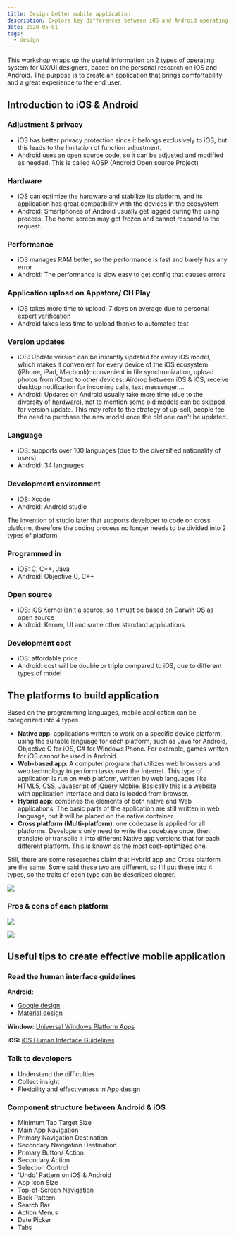 ```yaml
---
title: Design better mobile application
description: Explore key differences between iOS and Android operating systems for UX/UI designers, including performance, development, privacy, and app platforms to create better mobile applications.
date: 2020-05-01
tags:
  - design
---
```


This workshop wraps up the useful information on 2 types of operating system for UX/UI designers, based on the personal research on iOS and Android. The purpose is to create an application that brings comfortability and a great experience to the end user.

## Introduction to iOS & Android

### Adjustment & privacy

- iOS has better privacy protection since it belongs exclusively to iOS, but this leads to the limitation of function adjustment.
- Android uses an open source code, so it can be adjusted and modified as needed. This is called AOSP (Android Open source Project)

### Hardware

- iOS can optimize the hardware and stabilize its platform, and its application has great compatibility with the devices in the ecosystem
- Android: Smartphones of Android usually get lagged during the using process. The home screen may get frozen and cannot respond to the request.

### Performance

- iOS manages RAM better, so the performance is fast and barely has any error
- Android: The performance is slow easy to get config that causes errors

### Application upload on Appstore/ CH Play

- iOS takes more time to upload: 7 days on average due to personal expert verification
- Android takes less time to upload thanks to automated test

### Version updates

- iOS: Update version can be instantly updated for every iOS model, which makes it convenient for every device of the iOS ecosystem (iPhone, iPad, Macbook): convenient in file synchronization, upload photos from iCloud to other devices; Airdrop between iOS & iOS, receive desktop notification for incoming calls, text messenger,…
- Android: Updates on Android usually take more time (due to the diversity of hardware), not to mention some old models can be skipped for version update. This may refer to the strategy of up-sell, people feel the need to purchase the new model once the old one can't be updated.

### Language

- iOS: supports over 100 languages (due to the diversified nationality of users)
- Android: 34 languages

### Development environment

- iOS: Xcode
- Android: Android studio

The invention of studio later that supports developer to code on cross platform, therefore the coding process no longer needs to be divided into 2 types of platform.

### Programmed in

- iOS: C, C++, Java
- Android: Objective C, C++

### Open source

- iOS: iOS Kernel isn't a source, so it must be based on Darwin OS as open source
- Android: Kerner, UI and some other standard applications

### Development cost

- iOS: affordable price
- Android: cost will be double or triple compared to iOS, due to different types of model

## The platforms to build application

Based on the programming languages, mobile application can be categorized into 4 types

- **Native app**: applications written to work on a specific device platform, using the suitable language for each platform, such as Java for Android, Objective C for iOS, C# for Windows Phone. For example, games written for iOS cannot be used in Android.
- **Web-based app**: A computer program that utilizes web browsers and web technology to perform tasks over the Internet. This type of application is run on web platform, written by web languages like HTML5, CSS, Javascript of jQuery Mobile. Basically this is a website with application interface and data is loaded from browser.
- **Hybrid app**: combines the elements of both native and Web applications. The basic parts of the application are still written in web language, but it will be placed on the native container.
- **Cross platform** **(Multi-platform)**: one codebase is applied for all platforms. Developers only need to write the codebase once, then translate or transpile it into different Native app versions that for each different platform. This is known as the most cost-optimized one.

Still, there are some researches claim that Hybrid app and Cross platform are the same. Some said these two are different, so I'll put these into 4 types, so the traits of each type can be described clearer.

![](assets/design-better-mobile-application_56fa2f8d701c84b46a715ca629e77f27_md5.webp)

### Pros & cons of each platform

![](assets/design-better-mobile-application_7c641059d4d0fad9e7fd2c85c45edbaa_md5.webp)

![](assets/design-better-mobile-application_3db029547cf3f0df87733d42e499f2b5_md5.webp)

## Useful tips to create effective mobile application

### Read the human interface guidelines

**Android:**

- [Google design](https://design.google/resources/)
- [Material design](https://material.io/design/introduction#goals)

**Window:** [Universal Windows Platform Apps](https://docs.microsoft.com/en-us/windows/win32/uxguide/how-to-design-desktop-ux)

**iOS:** [iOS Human Interface Guidelines](https://developer.apple.com/design/human-interface-guidelines/ios/overview/themes/)

### Talk to developers

- Understand the difficulties
- Collect insight
- Flexibility and effectiveness in App design

### Component structure between Android & iOS

- Minimum Tap Target Size
- Main App Navigation
- Primary Navigation Destination
- Secondary Navigation Destination
- Primary Button/ Action
- Secondary Action
- Selection Control
- 'Undo' Pattern on iOS & Android
- App Icon Size
- Top-of-Screen Navigation
- Back Pattern
- Search Bar
- Action Menus
- Date Picker
- Tabs
